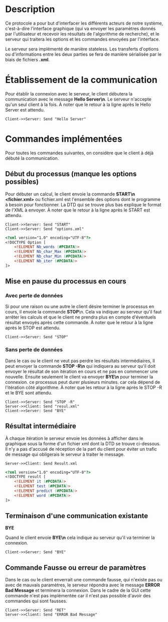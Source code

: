 

# Description 

Ce protocole a pour but d'interfacer les différents acteurs de notre système, c'est-à-dire l'interface graphique (qui va envoyer les paramètres donnés par l'utilisateur et recevoir les résultats de l'algorithme de recherche), et le serveur qui traitera les options et les commandes envoyées par l'interface.

Le serveur sera implémenté de manière stateless. Les transferts d'options ou d'informations entre les deux parties se fera de manière sérialisée par le biais de fichiers **.xml**. 

# Établissement de la communication 

Pour établir la connexion avec le serveur, le client débutera la communication avec le message **Hello Server\n**.
Le serveur n'accepte qu'un seul client à la fois. À noter que le retour à la ligne après le Hello Server est attendu.

```sequence
Client->>Server: Send "Hello Server"
```

# Commandes implémentées

Pour toutes les commandes suivantes, on considère que le client à déjà débuté la communication.  

## Début du processus (manque les options possibles)

Pour débuter un calcul, le client envoie la commande **START\n <fichier.xml>** ou fichier.xml est l'ensemble des options dont le programme à besoin pour fonctionner.  La DTD qui se trouve plus bas explique le format de l'XML à envoyer. À noter que le retour à la ligne après le START est attendu.

```sequence
Client->>Server: Send "START"
Client->>Server: Send "options.xml"
```

```dtd
<?xml version="1.0" encoding="UTF-8"?>
<!DOCTYPE Option [
	<!ELEMENT Nb_words (#PCDATA)>
	<!ELEMENT Nb_char_Max (#PCDATA)>
    <!ELEMENT Nb_char_Min (#PCDATA)>
	<!ELEMENT Nb_iter (#PCDATA)>
]>
```



## Mise en pause du processus en cours 

### Avec perte de données 

Si pour une raison ou une autre le client désire terminer le processus en cours, il envoie la commande **STOP**\n. Cela va indiquer au serveur qu'il faut arrêter les calculs et que le client ne prendra plus en compte d'éventuels résultat envoyés après cette commande. À noter que le retour à la ligne après le STOP est attendu.
```sequence
Client->>Server: Send "STOP"
```

### Sans perte de données 

Dans le cas ou le client ne veut pas perdre les résultats intermédiaires, Il peut envoyer la commande **STOP -R\n**  qui indiquera au serveur qu'il doit envoyer le résultat de son itération en cours et ne pas en commencer une nouvelle. Ensuite seulement le client va envoyer **BYE\n** pour terminer la connexion. ce processus peut durer plusieurs minutes. car cela dépend de l'itération côté algorithme. À noter que les retour à la ligne après le STOP -R  et le BYE sont attendu.

```sequence
Client->>Server: Send "STOP -R"
Server->>Client: Send "resul.xml"
Client->>Server: Send "BYE"
```

## Résultat intermédiaire
À chaque itération le serveur envoie les données à afficher dans le graphique sous la forme d'un fichier xml dont la DTD se trouve ci-dessous. Il n'y a pas d'accusé de réception de la part du client pour éviter un trafic de message qui obligerais le serveur à traiter le message. 
```sequence
Server->>Client: Send Result.xml
```

```dtd
<?xml version="1.0" encoding="UTF-8"?>
<!DOCTYPE result [
	<!ELEMENT it (#PCDATA)>
	<!ELEMENT test (#PCDATA)>
    <!ELEMENT predict (#PCDATA)>
	<!ELEMENT word (#PCDATA)>
]>
```



## Terminaison d'une communication existante

**BYE**

Quand le client envoie **BYE\n** cela indique au serveur qu'il va terminer la connexion. 

```sequence
Client->>Server: Send "BYE"
```


## Commande Fausse ou erreur de paramètres

Dans le cas ou le client enverrait une commande fausse, qui n'existe pas ou avec de mauvais paramètres, le serveur répondra avec le message **ERROR Bad Message** et terminera la connexion. Dans le cadre de la GUI cette commande n'est pas implémentée car il n'est pas possible d'avoir des commandes qui sont fausses. 

```sequence
Client->>Server: Send "RET"
Server->>Client: Send "ERROR Bad Message"
```
